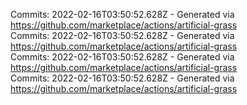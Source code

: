 Commits: 2022-02-16T03:50:52.628Z - Generated via https://github.com/marketplace/actions/artificial-grass
<br>
Commits: 2022-02-16T03:50:52.628Z - Generated via https://github.com/marketplace/actions/artificial-grass
<br>
Commits: 2022-02-16T03:50:52.628Z - Generated via https://github.com/marketplace/actions/artificial-grass
<br>
Commits: 2022-02-16T03:50:52.628Z - Generated via https://github.com/marketplace/actions/artificial-grass
<br>
